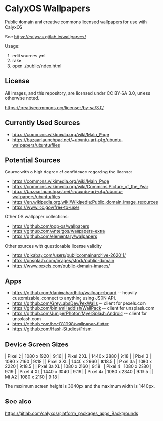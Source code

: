# CalyxOS Wallpapers

Public domain and creative commons licensed wallpapers for use with CalyxOS

See https://calyxos.gitlab.io/wallpapers/

Usage:

1. edit sources.yml
2. rake
3. open ./public/index.html

## License

All images, and this repository, are licensed under CC BY-SA 3.0, unless otherwise noted.

https://creativecommons.org/licenses/by-sa/3.0/

## Currently Used Sources

* https://commons.wikimedia.org/wiki/Main_Page
* https://bazaar.launchpad.net/~ubuntu-art-pkg/ubuntu-wallpapers/ubuntu/files

## Potential Sources

Source with a high degree of confidence regarding the license:

* https://commons.wikimedia.org/wiki/Main_Page
* https://commons.wikimedia.org/wiki/Commons:Picture_of_the_Year
* https://bazaar.launchpad.net/~ubuntu-art-pkg/ubuntu-wallpapers/ubuntu/files
* https://en.wikipedia.org/wiki/Wikipedia:Public_domain_image_resources
* https://www.loc.gov/free-to-use/

Other OS wallpaper collections:

* https://github.com/pop-os/wallpapers
* https://github.com/Antergos/wallpapers-extra
* https://github.com/elementary/wallpapers

Other sources with questionable license validity:

* https://pixabay.com/users/publicdomainarchive-262011/
* https://unsplash.com/images/stock/public-domain
* https://www.pexels.com/public-domain-images/

## Apps

* https://github.com/danimahardhika/wallpaperboard -- heavily customizable, connect to anything using JSON API.
* https://github.com/GreyLabsDev/PexWalls -- client for pexels.com
* https://github.com/biniamHaddish/WallPack -- client for unsplash.com
* https://github.com/JuniperPhoton/MyerSplash.Android -- client for unsplash.com
* https://github.com/hoc081098/wallpaper-flutter
* https://github.com/Hash-Studios/Prism

## Device Screen Sizes

| Pixel 2     | 1080 x 1920 | 9:16   |
| Pixel 2 XL  | 1440 x 2880 | 9:18   |
| Pixel 3     | 1080 x 2160 | 9:18   |
| Pixel 3 XL  | 1440 x 2960 | 9:18.5 |
| Pixel 3a    | 1080 x 2220 | 9:18.5 |
| Pixel 3a XL | 1080 x 2160 | 9:18   |
| Pixel 4     | 1080 x 2280 | 9:19   |
| Pixel 4 XL  | 1440 x 3040 | 9:19   |
| Pixel 4a    | 1080 x 2340 | 9:19.5 |
| Mi A2       | 1080 x 2160 | 9:18   |

The maximum screen height is 3040px and the maximum width is 1440px.

## See also

https://gitlab.com/calyxos/platform_packages_apps_Backgrounds

